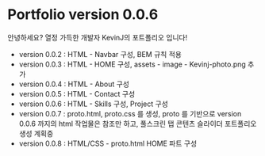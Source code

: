 # Portfolio version 0.0.6
 안녕하세요? 열정 가득한 개발자 KevinJ의 포트폴리오 입니다!

 - version 0.0.2 : HTML - Navbar 구성, BEM 규칙 적용
 - version 0.0.3 : HTML - HOME 구성, assets - image - Kevinj-photo.png 추가
 - version 0.0.4 : HTML - About 구성
 - version 0.0.5 : HTML - Contact 구성
 - version 0.0.6 : HTML - Skills 구성, Project 구성
 - version 0.0.7 : proto.html, proto.css 를 생성, 
 proto 를 기반으로 version 0.0.6 까지의 html 작업물은 참조만 하고,
 풀스크린 탭 콘텐츠 슬라이더 포트폴리오 생성 계획중
 - version 0.0.8 : HTML/CSS - proto.html HOME 파트 구성